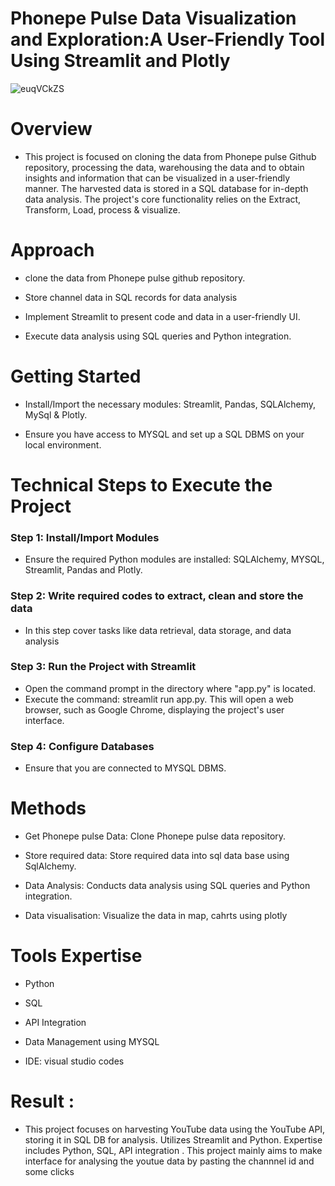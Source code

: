 # Phonepe Pulse Data Visualization and Exploration:A User-Friendly Tool Using Streamlit and Plotly

![euqVCkZS](https://github.com/AK1612/DS-_projects/assets/159476917/d4d7da3f-58a6-41ed-aaf9-d320e5fa90b2)


# Overview

 - This project is focused on cloning the data from Phonepe pulse Github repository, processing the data, warehousing the data and to obtain insights and information that can be visualized in a user-friendly manner. The harvested data is stored in a SQL database for in-depth data analysis. The project's core functionality relies on the Extract, Transform, Load, process & visualize.

# Approach 

  - clone the data from Phonepe pulse github repository.
    
  - Store channel data in SQL records for data analysis
    
  - Implement Streamlit to present code and data in a user-friendly UI.
    
  - Execute data analysis using SQL queries and Python integration.

# Getting Started

  - Install/Import the necessary modules: Streamlit, Pandas, SQLAlchemy, MySql & Plotly.
    
  - Ensure you have access to MYSQL and set up a SQL DBMS on your local environment.

# Technical Steps to Execute the Project

### Step 1: Install/Import Modules

   - Ensure the required Python modules are installed: SQLAlchemy, MYSQL, Streamlit, Pandas and Plotly.

### Step 2: Write required codes to extract, clean and store the data

   - In this step cover tasks like data retrieval, data storage, and data analysis

### Step 3: Run the Project with Streamlit

   - Open the command prompt in the directory where "app.py" is located.
   - Execute the command: streamlit run app.py. This will open a web browser, such as Google Chrome, displaying the project's user interface.

### Step 4: Configure Databases

   - Ensure that you are connected to MYSQL DBMS.

# Methods

   - Get Phonepe pulse Data: Clone Phonepe pulse data repository.
     
   - Store required data: Store required data into sql data base using SqlAlchemy.
     
   - Data Analysis: Conducts data analysis using SQL queries and Python integration.
     
   - Data visualisation: Visualize the data in map, cahrts using plotly

# Tools Expertise 

   - Python
     
   - SQL
     
   - API Integration
     
   - Data Management using MYSQL
     
   - IDE: visual studio codes

# Result :

   - This project focuses on harvesting YouTube data using the YouTube API, storing it in SQL DB for analysis. Utilizes Streamlit and Python. Expertise includes Python, SQL, API integration . This project mainly aims to make interface for analysing the youtue data by pasting the channnel id and some clicks
